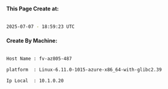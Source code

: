 
   
#### This Page Create at:

```bash

2025-07-07 - 18:59:23 UTC

```

#### Create By Machine:

```bash

Host Name : fv-az805-487

platform  : Linux-6.11.0-1015-azure-x86_64-with-glibc2.39

Ip Local  : 10.1.0.20

```

